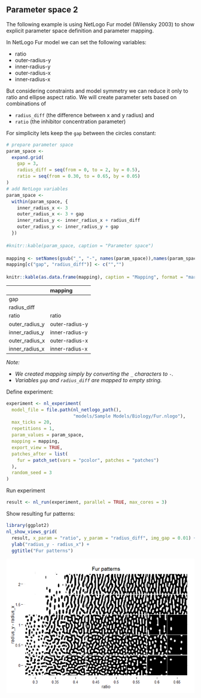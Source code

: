 






## Parameter space 2
The following example is using NetLogo Fur model (Wilensky 2003) to show 
explicit parameter space definition and parameter mapping.

In NetLogo Fur model we can set the following variables:

* ratio 
* outer-radius-y
* inner-radius-y
* outer-radius-x
* inner-radius-x

But considering constraints and model symmetry
we can reduce it only to ratio and ellipse aspect ratio. We will
create parameter sets based on combinations of

* `radius_diff` (the difference between x and y radius) and
* `ratio` (the inhibitor concentration parameter)

For simplicity lets keep the `gap` between the circles constant:


```r
# prepare parameter space
param_space <- 
  expand.grid(
    gap = 3, 
    radius_diff = seq(from = 0, to = 2, by = 0.5), 
    ratio = seq(from = 0.30, to = 0.65, by = 0.05)
)
# add NetLogo variables
param_space <- 
  within(param_space, {
    inner_radius_x <- 3
    outer_radius_x <- 3 + gap
    inner_radius_y <- inner_radius_x + radius_diff
    outer_radius_y <- inner_radius_y + gap
  })

#knitr::kable(param_space, caption = "Parameter space")

mapping <- setNames(gsub("_", "-", names(param_space)),names(param_space))
mapping[c("gap", "radius_diff")] <- c("","")

knitr::kable(as.data.frame(mapping), caption = "Mapping", format = "markdown")
```



|               |mapping        |
|:--------------|:--------------|
|gap            |               |
|radius_diff    |               |
|ratio          |ratio          |
|outer_radius_y |outer-radius-y |
|inner_radius_y |inner-radius-y |
|outer_radius_x |outer-radius-x |
|inner_radius_x |inner-radius-x |

_Note:_ 

* _We created mapping simply by converting the `_` characters to `-`._ 
* _Variables `gap` and `radius_diff` are mapped to empty string._

Define experiment:


```r
experiment <- nl_experiment( 
  model_file = file.path(nl_netlogo_path(), 
                         "models/Sample Models/Biology/Fur.nlogo"), 
  max_ticks = 20,
  repetitions = 1,
  param_values = param_space,
  mapping = mapping,  
  export_view = TRUE,
  patches_after = list(
    fur = patch_set(vars = "pcolor", patches = "patches")
  ),
  random_seed = 3
)
```

Run experiment

```r
result <- nl_run(experiment, parallel = TRUE, max_cores = 3)  
```

Show resulting fur patterns:

```r
library(ggplot2)
nl_show_views_grid(
  result, x_param = "ratio", y_param = "radius_diff", img_gap = 0.01) + 
  ylab("radius_y - radius_x") +
  ggtitle("Fur patterns")
```

![](img/README-p7ShowViews-1.png) 

